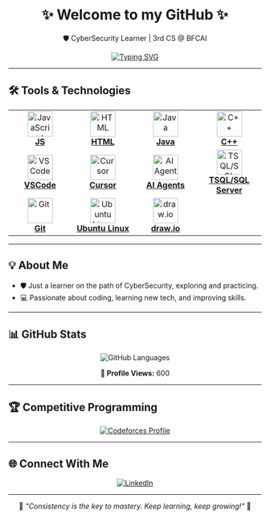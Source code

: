 <div align="center">

# ✨ Welcome to my GitHub ✨

🛡️ CyberSecurity Learner | 3rd CS @ BFCAI

</div>

<div align="center">
  
[![Typing SVG](https://readme-typing-svg.herokuapp.com?font=Fira+Code&size=18&duration=3000&pause=1000&color=36BCF7&center=true&vCenter=true&width=550&height=50&lines=🛡️+CyberSecurity+Enthusiast;💻+Exploring+Ethical+Hacking+Tools;⚙️+Learning+Secure+Coding+Practices;🎯+Passionate+about+Tech+and+Problem+Solving)](https://git.io/typing-svg)

</div>

---

## 🛠️ Tools & Technologies

<div align="center">

<table>
<tr>
<td align="center" width="120">
<a href="https://developer.mozilla.org/en-US/docs/Web/JavaScript" target="_blank">
<img src="https://skillicons.dev/icons?i=js" width="50" height="50" alt="JavaScript"/>
<br/><strong>JS</strong>
</a>
</td>
<td align="center" width="120">
<a href="https://developer.mozilla.org/en-US/docs/Web/HTML" target="_blank">
<img src="https://skillicons.dev/icons?i=html" width="50" height="50" alt="HTML"/>
<br/><strong>HTML</strong>
</a>
</td>
<td align="center" width="120">
<a href="https://www.oracle.com/java/" target="_blank">
<img src="https://skillicons.dev/icons?i=java" width="50" height="50" alt="Java"/>
<br/><strong>Java</strong>
</a>
</td>
<td align="center" width="120">
<a href="https://isocpp.org/" target="_blank">
<img src="https://skillicons.dev/icons?i=cpp" width="50" height="50" alt="C++"/>
<br/><strong>C++</strong>
</a>
</td>
</tr>
<tr>
<td align="center" width="120">
<a href="https://code.visualstudio.com/" target="_blank">
<img src="https://skillicons.dev/icons?i=vscode" width="50" height="50" alt="VSCode"/>
<br/><strong>VSCode</strong>
</a>
</td>
<td align="center" width="120">
<a href="https://www.cursor.com/" target="_blank">
<img src="https://skillicons.dev/icons?i=ai" width="50" height="50" alt="Cursor"/>
<br/><strong>Cursor</strong>
</a>
</td>
<td align="center" width="120">
<a href="https://openai.com/" target="_blank">
<img src="https://skillicons.dev/icons?i=ai" width="50" height="50" alt="AI Agents"/>
<br/><strong>AI Agents</strong>
</a>
</td>
<td align="center" width="120">
<a href="https://www.microsoft.com/en-us/sql-server" target="_blank">
<img src="https://skillicons.dev/icons?i=mysql" width="50" height="50" alt="TSQL/SQL Server"/>
<br/><strong>TSQL/SQL Server</strong>
</a>
</td>
</tr>
<tr>
<td align="center" width="120">
<a href="https://git-scm.com/" target="_blank">
<img src="https://skillicons.dev/icons?i=git" width="50" height="50" alt="Git"/>
<br/><strong>Git</strong>
</a>
</td>
<td align="center" width="120">
<a href="https://ubuntu.com/" target="_blank">
<img src="https://skillicons.dev/icons?i=linux" width="50" height="50" alt="Ubuntu Linux"/>
<br/><strong>Ubuntu Linux</strong>
</a>
</td>
<td align="center" width="120">
<a href="https://drawio-app.com/" target="_blank">
<img src="https://skillicons.dev/icons?i=md" width="50" height="50" alt="draw.io"/>
<br/><strong>draw.io</strong>
</a>
</td>
</tr>
</table>

</div>

---

## 💡 About Me

- 🛡️ Just a learner on the path of CyberSecurity, exploring and practicing.
- 💻 Passionate about coding, learning new tech, and improving skills.

---

## 📊 GitHub Stats

<div align="center">

![GitHub Languages](https://github-readme-stats.vercel.app/api/top-langs/?username=AK-Elshamy&layout=compact&theme=radical)

**👀 Profile Views:** 600

</div>

---

## 🏆 Competitive Programming

<div align="center">

<a href="https://codeforces.com/profile/AK-Elshamy" target="_blank">
<img src="https://img.shields.io/badge/Codeforces-445f9d?style=for-the-badge&logo=Codeforces&logoColor=white" alt="Codeforces Profile"/>
</a>

</div>

---

## 🌐 Connect With Me

<div align="center">

<a href="https://www.linkedin.com/in/AK-Elshamy/" target="_blank">
<img src="https://img.shields.io/badge/LinkedIn-0077B5?style=for-the-badge&logo=linkedin&logoColor=white" alt="LinkedIn"/>
</a>

</div>

---

<div align="center">

💭 *"Consistency is the key to mastery. Keep learning, keep growing!"* 🌱

</div>
